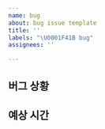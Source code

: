 ```yaml
---
name: bug
about: bug issue template
title: ''
labels: "\U0001F41B bug"
assignees: ''

---
```


## 버그 상황

## 예상 시간
